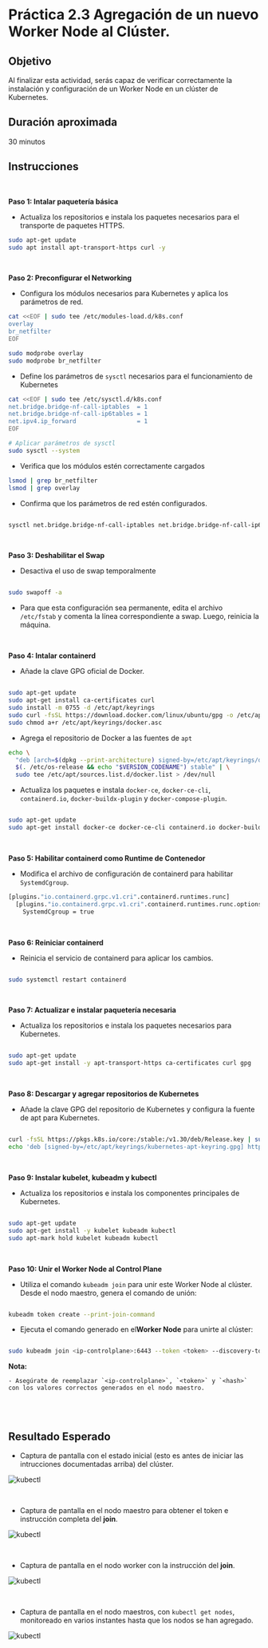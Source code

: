 # Práctica 2.3 Agregación de un nuevo Worker Node al Clúster.

## Objetivo

Al finalizar esta actividad, serás capaz de verificar correctamente la instalación y configuración de un Worker Node en un clúster de Kubernetes.


## Duración aproximada

30 minutos

## Instrucciones

<br/>

**Paso 1: Intalar paquetería básica**

- Actualiza los repositorios e instala los paquetes necesarios para el transporte de paquetes HTTPS.

```bash
sudo apt-get update 
sudo apt install apt-transport-https curl -y
```

<br/>

**Paso 2: Preconfigurar el Networking**

- Configura los módulos necesarios para Kubernetes y aplica los parámetros de red.

```bash
cat <<EOF | sudo tee /etc/modules-load.d/k8s.conf
overlay
br_netfilter
EOF

sudo modprobe overlay
sudo modprobe br_netfilter

```

- Define los parámetros de `sysctl` necesarios para el funcionamiento de Kubernetes

```bash
cat <<EOF | sudo tee /etc/sysctl.d/k8s.conf
net.bridge.bridge-nf-call-iptables  = 1
net.bridge.bridge-nf-call-ip6tables = 1
net.ipv4.ip_forward                 = 1
EOF

# Aplicar parámetros de sysctl
sudo sysctl --system

```

- Verifica que los módulos estén correctamente cargados

```bash
lsmod | grep br_netfilter
lsmod | grep overlay

```

- Confirma que los parámetros de red estén configurados.

```bash

sysctl net.bridge.bridge-nf-call-iptables net.bridge.bridge-nf-call-ip6tables net.ipv4.ip_forward

```

<br/>

**Paso 3: Deshabilitar el Swap**

- Desactiva el uso de swap temporalmente

```bash

sudo swapoff -a
```

- Para que esta configuración sea permanente, edita el archivo `/etc/fstab` y comenta la línea correspondiente a swap. Luego, reinicia la máquina.

<br/>

**Paso 4: Intalar containerd**

- Añade la clave GPG oficial de Docker.

```bash

sudo apt-get update 
sudo apt-get install ca-certificates curl 
sudo install -m 0755 -d /etc/apt/keyrings 
sudo curl -fsSL https://download.docker.com/linux/ubuntu/gpg -o /etc/apt/keyrings/docker.asc 
sudo chmod a+r /etc/apt/keyrings/docker.asc 
```

- Agrega el repositorio de Docker a las fuentes de `apt`

```bash
echo \
  "deb [arch=$(dpkg --print-architecture) signed-by=/etc/apt/keyrings/docker.asc] https://download.docker.com/linux/ubuntu \
  $(. /etc/os-release && echo "$VERSION_CODENAME") stable" | \
  sudo tee /etc/apt/sources.list.d/docker.list > /dev/null
```

- Actualiza los paquetes e instala `docker-ce`, `docker-ce-cli`, `containerd.io`, `docker-buildx-plugin` y `docker-compose-plugin`.

```bash

sudo apt-get update 
sudo apt-get install docker-ce docker-ce-cli containerd.io docker-buildx-plugin docker-compose-plugin
```

<br/>

**Paso 5: Habilitar containerd como Runtime de Contenedor**

- Modifica el archivo de configuración de containerd para habilitar `SystemdCgroup`.

```bash
[plugins."io.containerd.grpc.v1.cri".containerd.runtimes.runc]
  [plugins."io.containerd.grpc.v1.cri".containerd.runtimes.runc.options]
    SystemdCgroup = true

```
<br/>

**Paso 6: Reiniciar containerd**

- Reinicia el servicio de containerd para aplicar los cambios.

```bash

sudo systemctl restart containerd
```

<br/>

**Paso 7: Actualizar e instalar paquetería necesaria**

- Actualiza los repositorios e instala los paquetes necesarios para Kubernetes.

```bash

sudo apt-get update
sudo apt-get install -y apt-transport-https ca-certificates curl gpg

```
<br/>

**Paso 8: Descargar y agregar repositorios de Kubernetes**

- Añade la clave GPG del repositorio de Kubernetes y configura la fuente de apt para Kubernetes.

```bash

curl -fsSL https://pkgs.k8s.io/core:/stable:/v1.30/deb/Release.key | sudo gpg --dearmor -o /etc/apt/keyrings/kubernetes-apt-keyring.gpg
echo 'deb [signed-by=/etc/apt/keyrings/kubernetes-apt-keyring.gpg] https://pkgs.k8s.io/core:/stable:/v1.30/deb/ /' | sudo tee /etc/apt/sources.list.d/kubernetes.list    

```
<br/>

**Paso 9: Instalar kubelet, kubeadm y kubectl**

- Actualiza los repositorios e instala los componentes principales de Kubernetes.

```bash

sudo apt-get update
sudo apt-get install -y kubelet kubeadm kubectl
sudo apt-mark hold kubelet kubeadm kubectl

```

<br/>

**Paso 10: Unir el Worker Node al Control Plane**

- Utiliza el comando `kubeadm join` para unir este Worker Node al clúster. Desde el nodo maestro, genera el comando de unión:

```bash

kubeadm token create --print-join-command

```

- Ejecuta el comando generado en el**Worker Node** para unirte al clúster:

```bash

sudo kubeadm join <ip-controlplane>:6443 --token <token> --discovery-token-ca-cert-hash sha256:<hash>

```


**Nota:** 

    - Asegúrate de reemplazar `<ip-controlplane>`, `<token>` y `<hash>` con los valores correctos generados en el nodo maestro.

<br/><br/>

## Resultado Esperado

- Captura de pantalla con el estado inicial (esto es antes de iniciar las intrucciones documentadas arriba) del clúster.

![kubectl](../images/u2_3_1.png)

<br/>

- Captura de pantalla en el nodo maestro para obtener el token e instrucción completa del **join**.

![kubectl](../images/u2_3_2.png)

<br/>

- Captura de pantalla en el nodo worker con la instrucción del **join**.

![kubectl](../images/u2_3_3.png)

<br/>

- Captura de pantalla en el nodo maestros, con `kubectl get nodes`, monitoreado en varios instantes hasta que los nodos se han agregado.

![kubectl](../images/u2_3_4.png)
